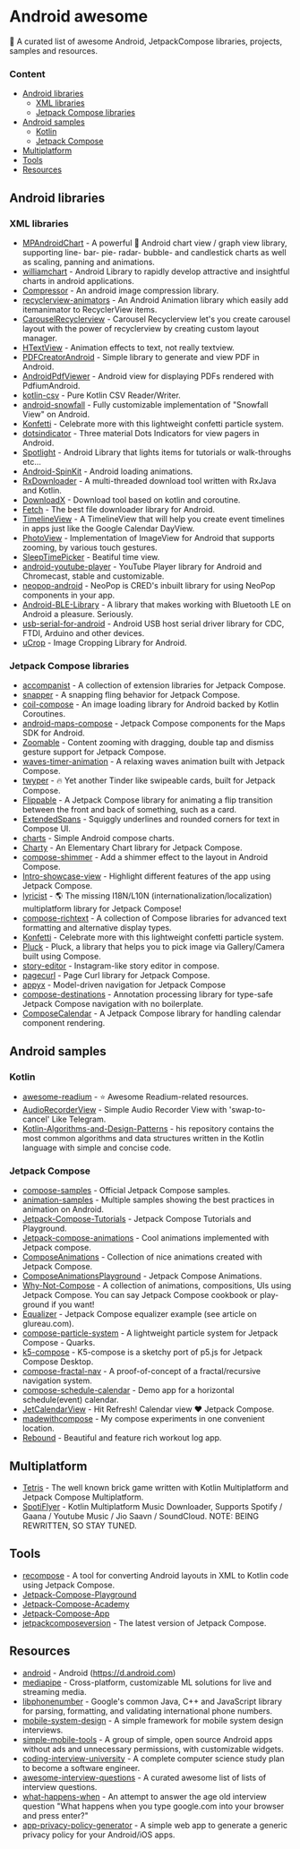 # Android awesome
📝 A curated list of awesome Android, JetpackCompose libraries, projects, samples and resources.

### Content
- [Android libraries](#android-libraries)
    - [XML libraries](#xml-libraries) 
    - [Jetpack Compose libraries](#jetpack-compose-libraries) 
- [Android samples](#android-samples)
    - [Kotlin](#kotlin)
    - [Jetpack Compose](#jetpack-compose)
- [Multiplatform](#multiplatform)
- [Tools](#tools)
- [Resources](#resources)

##  Android libraries

### XML libraries
* [MPAndroidChart](https://github.com/PhilJay/MPAndroidChart) - A powerful 🚀 Android chart view / graph view library, supporting line- bar- pie- radar- bubble- and candlestick charts as well as scaling, panning and animations.
* [williamchart](https://github.com/diogobernardino/williamchart) - Android Library to rapidly develop attractive and insightful charts in android applications.
* [Compressor](https://github.com/zetbaitsu/Compressor) - An android image compression library.
* [recyclerview-animators](https://github.com/wasabeef/recyclerview-animators) - An Android Animation library which easily add itemanimator to RecyclerView items.
* [CarouselRecyclerview](https://github.com/sparrow007/CarouselRecyclerview) - Carousel Recyclerview let's you create carousel layout with the power of recyclerview by creating custom layout manager.
* [HTextView](https://github.com/hanks-zyh/HTextView) - Animation effects to text, not really textview.
* [PDFCreatorAndroid](https://github.com/tejpratap46/PDFCreatorAndroid) - Simple library to generate and view PDF in Android.
* [AndroidPdfViewer](https://github.com/barteksc/AndroidPdfViewer) - Android view for displaying PDFs rendered with PdfiumAndroid.
* [kotlin-csv](https://github.com/doyaaaaaken/kotlin-csv) - Pure Kotlin CSV Reader/Writer.
* [android-snowfall](https://github.com/JetradarMobile/android-snowfall) - Fully customizable implementation of "Snowfall View" on Android.
* [Konfetti](https://github.com/DanielMartinus/Konfetti) - Celebrate more with this lightweight confetti particle system.
* [dotsindicator](https://github.com/tommybuonomo/dotsindicator) - Three material Dots Indicators for view pagers in Android.
* [Spotlight](https://github.com/TakuSemba/Spotlight) - Android Library that lights items for tutorials or walk-throughs etc...
* [Android-SpinKit](https://github.com/ybq/Android-SpinKit) - Android loading animations.
* [RxDownloader](https://github.com/ssseasonnn/RxDownload) - A multi-threaded download tool written with RxJava and Kotlin.
* [DownloadX](https://github.com/ssseasonnn/DownloadX) - Download tool based on kotlin and coroutine.
* [Fetch](https://github.com/tonyofrancis/Fetch) - The best file downloader library for Android.
* [TimelineView](https://github.com/akri16/TimelineView) - A TimelineView that will help you create event timelines in apps just like the Google Calendar DayView.
* [PhotoView](https://github.com/Baseflow/PhotoView) - Implementation of ImageView for Android that supports zooming, by various touch gestures.
* [SleepTimePicker](https://github.com/AppSci/SleepTimePicker) - Beatiful time view.
* [android-youtube-player](https://github.com/PierfrancescoSoffritti/android-youtube-player) - YouTube Player library for Android and Chromecast, stable and customizable.
* [neopop-android](https://github.com/CRED-CLUB/neopop-android) - NeoPop is CRED's inbuilt library for using NeoPop components in your app.
* [Android-BLE-Library](https://github.com/NordicSemiconductor/Android-BLE-Library) - A library that makes working with Bluetooth LE on Android a pleasure. Seriously.
* [usb-serial-for-android](https://github.com/mik3y/usb-serial-for-android) - Android USB host serial driver library for CDC, FTDI, Arduino and other devices.
* [uCrop](https://github.com/Yalantis/uCrop) - Image Cropping Library for Android.

### Jetpack Compose libraries
* [accompanist](https://github.com/google/accompanist) - A collection of extension libraries for Jetpack Compose.
* [snapper](https://github.com/chrisbanes/snapper) - A snapping fling behavior for Jetpack Compose.
* [coil-compose](https://coil-kt.github.io/coil/compose/) - An image loading library for Android backed by Kotlin Coroutines.
* [android-maps-compose](https://github.com/googlemaps/android-maps-compose) - Jetpack Compose components for the Maps SDK for Android.
* [Zoomable](https://github.com/mxalbert1996/Zoomable) - Content zooming with dragging, double tap and dismiss gesture support for Jetpack Compose.
* [waves-timer-animation](https://github.com/manueldidonna/waves-timer-animation) - A relaxing waves animation built with Jetpack Compose.
* [twyper](https://github.com/theapache64/twyper) - 🔥 Yet another Tinder like swipeable cards, built for Jetpack Compose.
* [Flippable](https://github.com/wajahatkarim3/Flippable) - A Jetpack Compose library for animating a flip transition between the front and back of something, such as a card.
* [ExtendedSpans](https://github.com/saket/ExtendedSpans) - Squiggly underlines and rounded corners for text in Compose UI.
* [charts](https://github.com/tehras/charts) - Simple Android compose charts.
* [Charty](https://github.com/hi-manshu/Charty) - An Elementary Chart library for Jetpack Compose.
* [compose-shimmer](https://github.com/ValeryPonomarenko/compose-shimmer) - Add a shimmer effect to the layout in Android Compose.
* [Intro-showcase-view](https://github.com/canopas/Intro-showcase-view) - Highlight different features of the app using Jetpack Compose.
* [lyricist](https://github.com/adrielcafe/lyricist) - 🌎 The missing I18N/L10N (internationalization/localization) multiplatform library for Jetpack Compose!
* [compose-richtext](https://github.com/halilozercan/compose-richtext) - A collection of Compose libraries for advanced text formatting and alternative display types.
* [Konfetti](https://github.com/DanielMartinus/Konfetti) - Celebrate more with this lightweight confetti particle system.
* [Pluck](https://github.com/hi-manshu/Pluck) - Pluck, a library that helps you to pick image via Gallery/Camera built using Compose.
* [story-editor](https://github.com/badoualy/story-editor) - Instagram-like story editor in compose.
* [pagecurl](https://github.com/oleksandrbalan/pagecurl) - Page Curl library for Jetpack Compose.
* [appyx](https://github.com/bumble-tech/appyx) - Model-driven navigation for Jetpack Compose
* [compose-destinations](https://github.com/raamcosta/compose-destinations) - Annotation processing library for type-safe Jetpack Compose navigation with no boilerplate.
* [ComposeCalendar](https://github.com/boguszpawlowski/ComposeCalendar) - A Jetpack Compose library for handling calendar component rendering.

## Android samples

### Kotlin
* [awesome-readium](https://github.com/readium/mobile) - ⭐️ Awesome Readium-related resources.
* [AudioRecorderView](https://github.com/Tougee/AudioRecorderView) - Simple Audio Recorder View with 'swap-to-cancel' Like Telegram.
* [Kotlin-Algorithms-and-Design-Patterns](https://github.com/evitwilly/Kotlin-Algorithms-and-Design-Patterns) - his repository contains the most common algorithms and data structures written in the Kotlin language with simple and concise code.

### Jetpack Compose
* [compose-samples](https://github.com/android/compose-samples) - Official Jetpack Compose samples.
* [animation-samples](https://github.com/android/animation-samples) - Multiple samples showing the best practices in animation on Android.
* [Jetpack-Compose-Tutorials](https://github.com/SmartToolFactory/Jetpack-Compose-Tutorials) - Jetpack Compose Tutorials and Playground.
* [Jetpack-compose-animations](https://github.com/canopas/Jetpack-compose-animations-examples) - Cool animations implemented with Jetpack compose.
* [ComposeAnimations](https://github.com/antonshilov/ComposeAnimations) - Collection of nice animations created with Jetpack Compose.
* [ComposeAnimationsPlayground](https://github.com/Anmol92verma/ComposeAnimationsPlayground) - Jetpack Compose Animations.
* [Why-Not-Compose](https://github.com/ImaginativeShohag/Why-Not-Compose) - A collection of animations, compositions, UIs using Jetpack Compose. You can say Jetpack Compose cookbook or play-ground if you want!
* [Equalizer](https://github.com/glureau/Equalizer) - Jetpack Compose equalizer example (see article on glureau.com).
* [compose-particle-system](https://github.com/CuriousNikhil/compose-particle-system) - A lightweight particle system for Jetpack Compose - Quarks.
* [k5-compose](https://github.com/CuriousNikhil/k5-compose) - K5-compose is a sketchy port of p5.js for Jetpack Compose Desktop.
* [compose-fractal-nav](https://github.com/zach-klippenstein/compose-fractal-nav) - A proof-of-concept of a fractal/recursive navigation system.
* [compose-schedule-calendar](https://github.com/halilozercan/compose-schedule-calendar) - Demo app for a horizontal schedule(event) calendar.
* [JetCalendarView](https://github.com/Anmol92verma/JetCalendarView) - Hit Refresh! Calendar view ❤️ Jetpack Compose.
* [madewithcompose](https://github.com/halilozercan/madewithcompose) - My compose experiments in one convenient location.
* [Rebound](https://github.com/AnkitSuda/Rebound) - Beautiful and feature rich workout log app.

## Multiplatform
* [Tetris](https://github.com/mykola-dev/Tetris) - The well known brick game written with Kotlin Multiplatform and Jetpack Compose Multiplatform.
* [SpotiFlyer](https://github.com/Shabinder/SpotiFlyer) - Kotlin Multiplatform Music Downloader, Supports Spotify / Gaana / Youtube Music / Jio Saavn / SoundCloud. NOTE: BEING REWRITTEN, SO STAY TUNED.

## Tools
* [recompose](https://github.com/pocmo/recompose) - A tool for converting Android layouts in XML to Kotlin code using Jetpack Compose.
* [Jetpack-Compose-Playground](https://foso.github.io/Jetpack-Compose-Playground)
* [Jetpack-Compose-Academy](https://compose.academy)
* [Jetpack-Compose-App](https://www.jetpackcompose.app)
* [jetpackcomposeversion](https://www.jetpackcomposeversion.com) - The latest version of Jetpack Compose.

## Resources
* [android](https://github.com/android) - Android (https://d.android.com)
* [mediapipe](https://github.com/google/mediapipe) - Cross-platform, customizable ML solutions for live and streaming media.
* [libphonenumber](https://github.com/google/libphonenumber) - Google's common Java, C++ and JavaScript library for parsing, formatting, and validating international phone numbers.
* [mobile-system-design](https://github.com/weeeBox/mobile-system-design) - A simple framework for mobile system design interviews.
* [simple-mobile-tools](https://github.com/SimpleMobileTools) - A group of simple, open source Android apps without ads and unnecessary permissions, with customizable widgets.
* [coding-interview-university](https://github.com/jwasham/coding-interview-university) - A complete computer science study plan to become a software engineer.
* [awesome-interview-questions](https://github.com/DopplerHQ/awesome-interview-questions) - A curated awesome list of lists of interview questions.
* [what-happens-when](https://github.com/alex/what-happens-when) - An attempt to answer the age old interview question "What happens when you type google.com into your browser and press enter?"
* [app-privacy-policy-generator](https://github.com/nisrulz/app-privacy-policy-generator) - A simple web app to generate a generic privacy policy for your Android/iOS apps.
